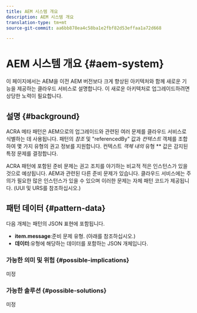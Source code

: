 ```yaml
---
title: AEM 시스템 개요
description: AEM 시스템 개요
translation-type: tm+mt
source-git-commit: aa6bb878ea4c58ba1e2fbf82d53effaa1a72d668

---
```



# AEM 시스템 개요 {#aem-system}

이 페이지에서는 AEM을 이전 AEM 버전보다 크게 향상된 아키텍처와 함께 새로운 기능을 제공하는 클라우드 서비스로 설명합니다. 이 새로운 아키텍처로 업그레이드하려면 상당한 노력이 필요합니다.

## 설명 {#background}

ACRA 메타 패턴은 AEM으로의 업그레이드와 관련된 여러 문제를 클라우드 서비스로 식별하는 데 사용됩니다. 패턴의 *참조* 및 &quot;referencedBy&quot; 값과 *컨텍스트* 객체를 조합하여 몇 가지 유형의 권고 정보를 지원합니다. 컨텍스트 *객체 내의* 유형 ** 값은 감지된 특정 문제를 결정합니다.

ACRA 패턴에 포함된 준비 문제는 권고 조치를 야기하는 비교적 적은 인스턴스가 있을 것으로 예상됩니다. AEM과 관련된 다른 준비 문제가 있습니다. 클라우드 서비스에는 주의가 필요한 많은 인스턴스가 있을 수 있으며 이러한 문제는 자체 패턴 코드가 제공됩니다. (UUI 및 URS를 참조하십시오.)

## 패턴 데이터 {#pattern-data}

다음 개체는 패턴의 JSON 표현에 포함됩니다.

* **item.message**:준비 문제 유형. (아래를 참조하십시오.)
* **데이터**:유형에 해당하는 데이터를 포함하는 JSON 개체입니다.

### 가능한 의미 및 위험 {#possible-implications}

미정

### 가능한 솔루션 {#possible-solutions}

미정
